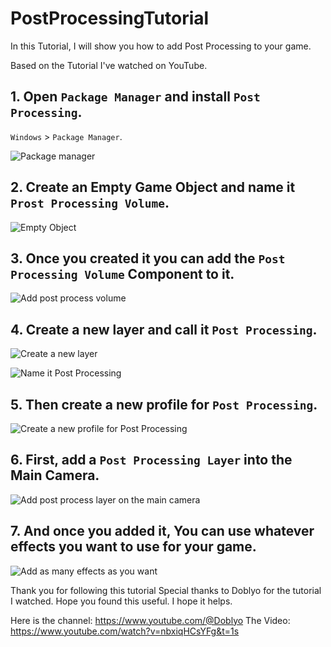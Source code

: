 # PostProcessingTutorial
 
 In this Tutorial, I will show you how to add Post Processing to your game.

 Based on the Tutorial I've watched on YouTube. 

## 1. Open `Package Manager` and install `Post Processing`.

`Windows` > `Package Manager`.

![Package manager](https://github.com/LSBUGPG/Vision/assets/17784224/db73a3c8-c44f-4748-b763-2b4fcc4d42af)

## 2. Create an Empty Game Object and name it `Prost Processing Volume`.
![Empty Object](https://github.com/LSBUGPG/Vision/assets/17784224/97d175ed-512a-42a5-9a14-89946d9a6f24)

## 3. Once you created it you can add the `Post Processing Volume` Component to it.
![Add post process volume](https://github.com/LSBUGPG/Vision/assets/17784224/d8ae49cd-3f99-4a9e-986f-5b2c3910c8ed)

## 4. Create a new layer and call it `Post Processing`.

![Create a new layer](https://github.com/LSBUGPG/Vision/assets/17784224/26852751-63e2-4583-a196-a477c7c7e83d)

![Name it Post Processing](https://github.com/LSBUGPG/Vision/assets/17784224/38d56e3c-0736-4253-87e9-eeef652fa3e6)

## 5. Then create a new profile for `Post Processing`.
![Create a new profile for Post Processing](https://github.com/LSBUGPG/Vision/assets/17784224/72d9af5c-5b50-4c22-bad9-76a685486d91)

## 6. First, add a `Post Processing Layer` into the Main Camera.
![Add post process layer on the main camera](https://github.com/LSBUGPG/Vision/assets/17784224/970222c8-94b2-4f3e-8091-679373e8de64)

## 7. And once you added it, You can use whatever effects you want to use for your game.
![Add as many effects as you want](https://github.com/LSBUGPG/Vision/assets/17784224/dc7859e4-9e08-4e0c-8ca0-4467065133c5)


Thank you for following this tutorial
Special thanks to Doblyo for the tutorial I watched.
Hope you found this useful.
I hope it helps.

Here is the channel: https://www.youtube.com/@Doblyo
The Video: https://www.youtube.com/watch?v=nbxiqHCsYFg&t=1s
